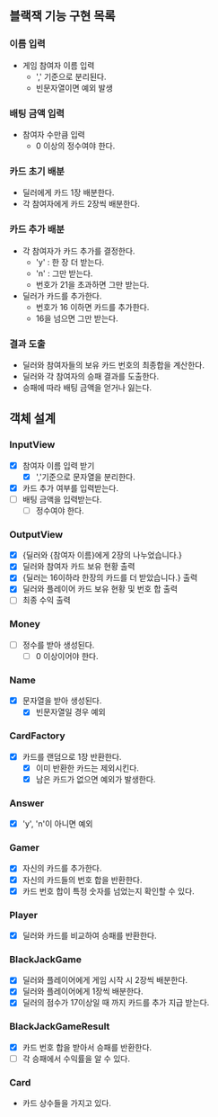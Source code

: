 ## 블랙잭 기능 구현 목록

### 이름 입력
- 게임 참여자 이름 입력
  - ',' 기준으로 분리된다.
  - 빈문자열이면 예외 발생

### 배팅 금액 입력
- 참여자 수만큼 입력
  - 0 이상의 정수여야 한다.

### 카드 초기 배분
- 딜러에게 카드 1장 배분한다.
- 각 참여자에게 카드 2장씩 배분한다.

### 카드 추가 배분
- 각 참여자가 카드 추가를 결정한다.
  - 'y' : 한 장 더 받는다.
  - 'n' : 그만 받는다.
  - 번호가 21을 초과하면 그만 받는다.
- 딜러가 카드를 추가한다.
  - 번호가 16 이하면 카드를 추가한다.
  - 16을 넘으면 그만 받는다.

### 결과 도출
- 딜러와 참여자들의 보유 카드 번호의 최종합을 계산한다.
- 딜러와 각 참여자의 승패 결과를 도출한다.
- 승패에 따라 배팅 금액을 얻거나 잃는다.


## 객체 설계

### InputView
- [X] 참여자 이름 입력 받기
  - [X] ','기준으로 문자열을 분리한다.
- [X] 카드 추가 여부를 입력받는다.
- [ ] 배팅 금액을 입력받는다.
  - [ ] 정수여야 한다.

### OutputView
- [X] {딜러와 {참여자 이름}에게 2장의 나누었습니다.}
- [X] 딜러와 참여자 카드 보유 현황 출력
- [X] {딜러는 16이하라 한장의 카드를 더 받았습니다.} 출력
- [X] 딜러와 플레이어 카드 보유 현황 및 번호 합 출력
- [ ] 최종 수익 출력

### Money
- [ ] 정수를 받아 생성된다.
  -[ ] 0 이상이어야 한다.

### Name
- [X] 문자열을 받아 생성된다.
  - [X] 빈문자열일 경우 예외

### CardFactory
- [X] 카드를 랜덤으로 1장 반환한다.
  - [X] 이미 반환한 카드는 제외시킨다.
  - [X] 남은 카드가 없으면 예외가 발생한다.

### Answer
- [X] 'y', 'n'이 아니면 예외

### Gamer
- [X] 자신의 카드를 추가한다.
- [X] 자신의 카드들의 번호 합을 반환한다.
- [X] 카드 번호 합이 특정 숫자를 넘었는지 확인할 수 있다.

### Player
- [X] 딜러와 카드를 비교하여 승패를 반환한다.

### BlackJackGame
- [X] 딜러와 플레이어에게 게임 시작 시 2장씩 배분한다.
- [X] 딜러와 플레이어에게 1장씩 배분한다.
- [X] 딜러의 점수가 17이상일 때 까지 카드를 추가 지급 받는다.

### BlackJackGameResult
- [X] 카드 번호 합을 받아서 승패를 반환한다.
- [ ] 각 승패에서 수익률을 알 수 있다.

### Card
- 카드 상수들을 가지고 있다.


